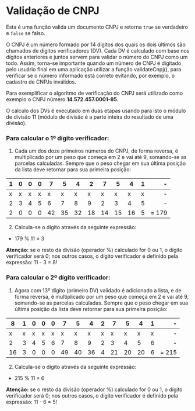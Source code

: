 # Validação de CNPJ

Esta é uma função valida um documento CNPJ e retorna `true` se verdadeiro e `false` se falso.

O CNPJ é um número formado por 14 dígitos dos quais os dois últimos são chamados de dígitos verificadores (DV). Cada DV é calculado com base nos dígitos anteriores e juntos servem para validar o número do CNPJ como um todo. Assim, torna-se importante quando um número de CNPJ é digitado pelo usuário final em uma aplicação utilizar a função validateCnpj(), para verificar se o número informado está correto evitando, por exemplo, o cadastro de CNPJs inválidos.

Para exemplificar o algoritmo de verificação do CNPJ será utilizado como exemplo o CNPJ número **14.572.457.0001-85**.

O cálculo dos DVs é executado em duas etapas usando para isto o módulo de divisão 11 (módulo de divisão é a parte inteira do resultado de uma divisão).

### Para calcular o 1º dígito verificador:

1. Cada um dos doze primeiros números do CNPJ, de forma reversa, é multiplicado por um peso que começa em 2 e vai até 9, somando-se as parcelas calculadas. Sempre que o peso chegar em sua última posição da lista deve retornar para sua primeira posição:

| 1   | 0   | 0   | 0   | 7   | 5   | 4   | 2   | 7   | 5   | 4   | 1   |     - |
| --- | --- | --- | --- | --- | --- | --- | --- | --- | --- | --- | --- | ----: |
| x   | x   | x   | x   | x   | x   | x   | x   | x   | x   | x   | x   |     - |
| 2   | 3   | 4   | 5   | 6   | 7   | 8   | 9   | 2   | 3   | 4   | 5   |     - |
| 2   | 0   | 0   | 0   | 42  | 35  | 32  | 18  | 14  | 15  | 16  | 5   | = 179 |

2. Calcula-se o dígito através da seguinte expressão:

- 179 % 11 = 3

**Atenção:** se o resto da divisão (operador %) calculado for 0 ou 1, o dígito verificador será 0; nos outros casos, o dígito verificador é definido pela expressão: 11 - 3 = 8!

### Para calcular o 2º dígito verificador:

1. Agora com 13º dígito (primeiro DV) validado é adicionado a lista, e de forma reversa, é multiplicado por um peso que começa em 2 e vai até 9, somando-se as parcelas calculadas. Sempre que o peso chegar em sua última posição da lista deve retornar para sua primeira posição:

| 8   | 1   | 0   | 0   | 0   | 7   | 5   | 4   | 2   | 7   | 5   | 4   | 1   |     - |
| --- | --- | --- | --- | --- | --- | --- | --- | --- | --- | --- | --- | --- | ----: |
| x   | x   | x   | x   | x   | x   | x   | x   | x   | x   | x   | x   | x   |     - |
| 2   | 3   | 4   | 5   | 6   | 7   | 8   | 9   | 2   | 3   | 4   | 5   | 6   |     - |
| 16  | 3   | 0   | 0   | 0   | 49  | 40  | 36  | 4   | 21  | 20  | 20  | 6   | = 215 |

2. Calcula-se o dígito através da seguinte expressão:

- 215 % 11 = 6

**Atenção:** se o resto da divisão (operador %) calculado for 0 ou 1, o dígito verificador será 0; nos outros casos, o dígito verificador é definido pela expressão: 11 - 6 = 5!
